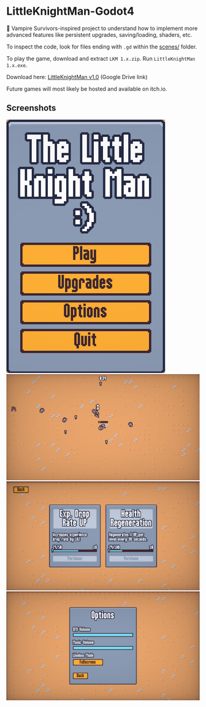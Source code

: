 # LittleKnightMan-Godot4
🦇 Vampire Survivors-inspired project to understand how to implement more advanced features like persistent upgrades, saving/loading, shaders, etc.

To inspect the code, look for files ending with `.gd` within the [scenes/](scenes/) folder.

To play the game, download and extract `LKM 1.x.zip`. Run `LittleKnightMan 1.x.exe`.

Download here: [LittleKnightMan v1.0](https://drive.google.com/drive/folders/1PlLHgZdyIhd1-nD8thEoXLUK3CAylk6F?usp=sharing) (Google Drive link)

Future games will most likely be hosted and available on itch.io.


## Screenshots

![Main Menu](resources/screenshots/title_card_screenshot_LKM.png)
![Gameplay](resources/screenshots/gameplay_screenshot_LKM.png)
![Meta Upgrades](resources/screenshots/meta_upgrades_screenshot_LKM.png)
![Options](resources/screenshots/options_screenshot_LKM.png)
